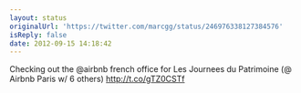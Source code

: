 ```yaml
---
layout: status
originalUrl: 'https://twitter.com/marcgg/status/246976338127384576'
isReply: false
date: 2012-09-15 14:18:42
---
```


Checking out the @airbnb french office for Les Journees du Patrimoine (@ Airbnb Paris w/ 6 others) http://t.co/gTZ0CSTf
